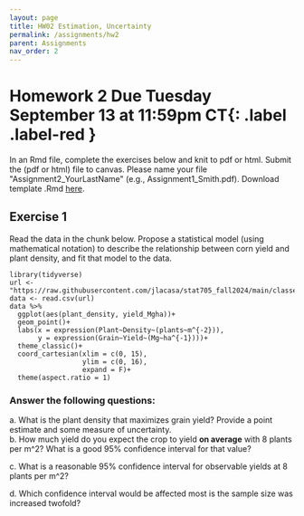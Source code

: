 ```yaml
---
layout: page
title: HW02 Estimation, Uncertainty
permalink: /assignments/hw2
parent: Assignments
nav_order: 2
---
```


# Homework 2 **Due Tuesday September 13 at 11:59pm CT**{: .label .label-red }

In an Rmd file, complete the exercises below and knit to pdf or html. Submit the (pdf or html) file to canvas. Please name your file "Assignment2_YourLastName" (e.g., Assignment1_Smith.pdf).
Download template .Rmd [here](https://github.com/jlacasa/stat705_fall2024/blob/main/homeworks/hw2.qmd).


## Exercise 1  
Read the data in the chunk below. Propose a statistical model (using mathematical notation) to describe the relationship between corn yield and plant density, and fit that model to the data.  

```
library(tidyverse)
url <- "https://raw.githubusercontent.com/jlacasa/stat705_fall2024/main/classes/data/corn_example2.csv"
data <- read.csv(url)
data %>% 
  ggplot(aes(plant_density, yield_Mgha))+
  geom_point()+
  labs(x = expression(Plant~Density~(plants~m^{-2})), 
       y = expression(Grain~Yield~(Mg~ha^{-1})))+
  theme_classic()+
  coord_cartesian(xlim = c(0, 15), 
                  ylim = c(0, 16), 
                  expand = F)+
  theme(aspect.ratio = 1)
```

### Answer the following questions:  

a. What is the plant density that maximizes grain yield? Provide a point estimate and some measure of uncertainty.  
b. How much yield do you expect the crop to yield **on average** with 8 plants per m^2? What is a good 95% confidence interval for that value?    

c. What is a reasonable 95% confidence interval for observable yields at 8 plants per m^2?    

d. Which confidence interval would be affected most is the sample size was increased twofold?    

